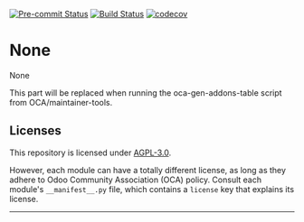 
<!-- /!\ Non OCA Context : Set here the badge of your runbot / runboat instance. -->
[![Pre-commit Status](https://github.com/qrtl/rmm-oca/actions/workflows/pre-commit.yml/badge.svg?branch=15.0)](https://github.com/qrtl/rmm-oca/actions/workflows/pre-commit.yml?query=branch%3A15.0)
[![Build Status](https://github.com/qrtl/rmm-oca/actions/workflows/test.yml/badge.svg?branch=15.0)](https://github.com/qrtl/rmm-oca/actions/workflows/test.yml?query=branch%3A15.0)
[![codecov](https://codecov.io/gh/qrtl/rmm-oca/branch/15.0/graph/badge.svg)](https://codecov.io/gh/qrtl/rmm-oca)
<!-- /!\ Non OCA Context : Set here the badge of your translation instance. -->

<!-- /!\ do not modify above this line -->

# None

None

<!-- /!\ do not modify below this line -->

<!-- prettier-ignore-start -->

[//]: # (addons)

This part will be replaced when running the oca-gen-addons-table script from OCA/maintainer-tools.

[//]: # (end addons)

<!-- prettier-ignore-end -->

## Licenses

This repository is licensed under [AGPL-3.0](LICENSE).

However, each module can have a totally different license, as long as they adhere to Odoo Community Association (OCA)
policy. Consult each module's `__manifest__.py` file, which contains a `license` key
that explains its license.

----
<!-- /!\ Non OCA Context : Set here the full description of your organization. -->
